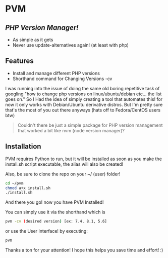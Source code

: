 # PVM
## _PHP Version Manager!_
- As simple as it gets
- Never use update-alternatives again! (at least with php)
    
## Features

- Install and manage different PHP versions
- Shorthand command for Changing Versions -cv

I was running into the issue of doing the same old boring repetitive task of googling "how to change php versions on linux/ubuntu/debian etc... the list goes on." So I Had the idea of simply creating a tool that automates this! for now it only works with Debian/Ubuntu derivative distros. But I'm pretty sure that's the most of you out there anyways (hats off to Fedora/CentOS users btw)

> Couldn't there be just a simple package for PHP version management that worked a bit like nvm (node version manager)?

## Installation

PVM requires Python to run, but it will be installed
as soon as you make the install.sh script executable,
the alias will also be created!

Also, be sure to clone the repo on your ~/ (user) folder!

```sh
cd ~/pvm
chmod a+x install.sh
./install.sh
```

And there you go! now you have PVM Installed!

You can simply use it via the shorthand which is

```sh
pvm -cv (desired version) [ex: 7.4, 8.1, 5.6]
```

or use the User Interface! by executing:
```sh
pvm
```

Thanks a ton for your attention! I hope this helps you save time and effort! :)
